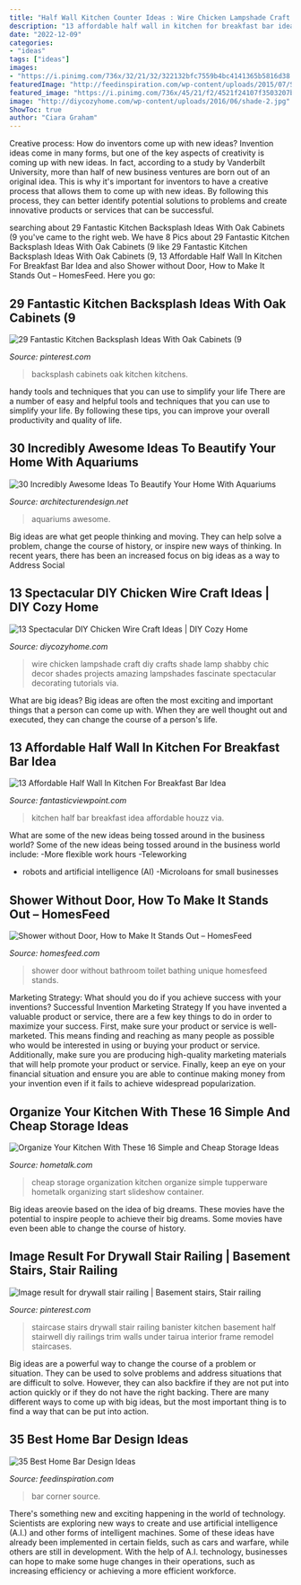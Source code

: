 ```yaml
---
title: "Half Wall Kitchen Counter Ideas : Wire Chicken Lampshade Craft Diy Crafts Shade Lamp Shabby Chic Decor Shades Projects Amazing Lampshades Fascinate Spectacular Decorating Tutorials Via"
description: "13 affordable half wall in kitchen for breakfast bar idea"
date: "2022-12-09"
categories:
- "ideas"
tags: ["ideas"]
images:
- "https://i.pinimg.com/736x/32/21/32/322132bfc7559b4bc4141365b5816d38.jpg"
featuredImage: "http://feedinspiration.com/wp-content/uploads/2015/07/Stunning-Corner-Small-Bar-Design-Ideas.jpg"
featured_image: "https://i.pinimg.com/736x/45/21/f2/4521f24107f3503207bbb9dccb944a8d.jpg"
image: "http://diycozyhome.com/wp-content/uploads/2016/06/shade-2.jpg"
ShowToc: true
author: "Ciara Graham"
---
```



Creative process: How do inventors come up with new ideas?
Invention ideas come in many forms, but one of the key aspects of creativity is coming up with new ideas. In fact, according to a study by Vanderbilt University, more than half of new business ventures are born out of an original idea. This is why it's important for inventors to have a creative process that allows them to come up with new ideas. By following this process, they can better identify potential solutions to problems and create innovative products or services that can be successful.

	

		
searching about 29 Fantastic Kitchen Backsplash Ideas With Oak Cabinets (9 you've came to the right web. We have 8 Pics about 29 Fantastic Kitchen Backsplash Ideas With Oak Cabinets (9 like 29 Fantastic Kitchen Backsplash Ideas With Oak Cabinets (9, 13 Affordable Half Wall In Kitchen For Breakfast Bar Idea and also Shower without Door, How to Make It Stands Out – HomesFeed. Here you go:
		
    
## 29 Fantastic Kitchen Backsplash Ideas With Oak Cabinets (9

<img loading=lazy src="https://i.pinimg.com/736x/45/21/f2/4521f24107f3503207bbb9dccb944a8d.jpg" onerror="this.onerror=null;this.src='https://tse2.mm.bing.net/th?id=OIP.eIYT1bMJEyH0lJuYxw12ZwHaLD&amp;pid=15.1';" alt="29 Fantastic Kitchen Backsplash Ideas With Oak Cabinets (9">

_Source: pinterest.com_

>backsplash cabinets oak kitchen kitchens. 

	

handy tools and techniques that you can use to simplify your life
There are a number of easy and helpful tools and techniques that you can use to simplify your life. By following these tips, you can improve your overall productivity and quality of life.

    
## 30 Incredibly Awesome Ideas To Beautify Your Home With Aquariums

<img loading=lazy src="http://cdn.architecturendesign.net/wp-content/uploads/2014/09/1338.jpg" onerror="this.onerror=null;this.src='https://tse2.mm.bing.net/th?id=OIP.6PW94T6Z5ruWPqb7eo-UkAHaLP&amp;pid=15.1';" alt="30 Incredibly Awesome Ideas To Beautify Your Home With Aquariums">

_Source: architecturendesign.net_

>aquariums awesome. 

	

Big ideas are what get people thinking and moving. They can help solve a problem, change the course of history, or inspire new ways of thinking. In recent years, there has been an increased focus on big ideas as a way to Address Social 

    
## 13 Spectacular DIY Chicken Wire Craft Ideas | DIY Cozy Home

<img loading=lazy src="http://diycozyhome.com/wp-content/uploads/2016/06/shade-2.jpg" onerror="this.onerror=null;this.src='https://tse4.mm.bing.net/th?id=OIP.Vsq1Lk4QVlVTxN01cGDyUwHaLH&amp;pid=15.1';" alt="13 Spectacular DIY Chicken Wire Craft Ideas | DIY Cozy Home">

_Source: diycozyhome.com_

>wire chicken lampshade craft diy crafts shade lamp shabby chic decor shades projects amazing lampshades fascinate spectacular decorating tutorials via. 

	

What are big ideas?
Big ideas are often the most exciting and important things that a person can come up with. When they are well thought out and executed, they can change the course of a person's life.

    
## 13 Affordable Half Wall In Kitchen For Breakfast Bar Idea

<img loading=lazy src="http://www.fantasticviewpoint.com/wp-content/uploads/2016/08/traditional-kitchen-1-634x422.jpg" onerror="this.onerror=null;this.src='https://tse2.mm.bing.net/th?id=OIP.n2UANtXJrfxdiF1mkK8niAHaE7&amp;pid=15.1';" alt="13 Affordable Half Wall In Kitchen For Breakfast Bar Idea">

_Source: fantasticviewpoint.com_

>kitchen half bar breakfast idea affordable houzz via. 

	

What are some of the new ideas being tossed around in the business world?
Some of the new ideas being tossed around in the business world include: 
-More flexible work hours 
-Teleworking 
- robots and artificial intelligence (AI) 
-Microloans for small businesses

    
## Shower Without Door, How To Make It Stands Out – HomesFeed

<img loading=lazy src="https://homesfeed.com/wp-content/uploads/2015/08/Unique-shower-no-door-with-textured-wall-system-and-a-toilet-fixture-a-bathroom-wall-niche-for-bathing-supplies-wall-mounted-showerhead.jpg" onerror="this.onerror=null;this.src='https://tse2.mm.bing.net/th?id=OIP.bLrkRVWwa31_9aO7u-b3fQHaJ4&amp;pid=15.1';" alt="Shower without Door, How to Make It Stands Out – HomesFeed">

_Source: homesfeed.com_

>shower door without bathroom toilet bathing unique homesfeed stands. 

	

Marketing Strategy: What should you do if you achieve success with your inventions?
Successful Invention Marketing Strategy
If you have invented a valuable product or service, there are a few key things to do in order to maximize your success. First, make sure your product or service is well-marketed. This means finding and reaching as many people as possible who would be interested in using or buying your product or service. Additionally, make sure you are producing high-quality marketing materials that will help promote your product or service. Finally, keep an eye on your financial situation and ensure you are able to continue making money from your invention even if it fails to achieve widespread popularization.

    
## Organize Your Kitchen With These 16 Simple And Cheap Storage Ideas

<img loading=lazy src="https://cdn-fastly.hometalk.com/media/2017/01/26/3698888/s-organize-your-kitchen-with-these-16-simple-and-cheap-storage-ideas-kitchen-design-organizing-storage-ideas.jpg?size=1600x1000&amp;nocrop=1" onerror="this.onerror=null;this.src='https://tse2.mm.bing.net/th?id=OIP.fIsy05TeWpOJjExJdf_sMwHaJ4&amp;pid=15.1';" alt="Organize Your Kitchen With These 16 Simple and Cheap Storage Ideas">

_Source: hometalk.com_

>cheap storage organization kitchen organize simple tupperware hometalk organizing start slideshow container. 

	

Big ideas areovie based on the idea of big dreams. These movies have the potential to inspire people to achieve their big dreams. Some movies have even been able to change the course of history.

    
## Image Result For Drywall Stair Railing | Basement Stairs, Stair Railing

<img loading=lazy src="https://i.pinimg.com/736x/32/21/32/322132bfc7559b4bc4141365b5816d38.jpg" onerror="this.onerror=null;this.src='https://tse2.mm.bing.net/th?id=OIP.Pu31EbLOstocGwtK4XBN1QHaJ3&amp;pid=15.1';" alt="Image result for drywall stair railing | Basement stairs, Stair railing">

_Source: pinterest.com_

>staircase stairs drywall stair railing banister kitchen basement half stairwell diy railings trim walls under tairua interior frame remodel staircases. 

	

Big ideas are a powerful way to change the course of a problem or situation. They can be used to solve problems and address situations that are difficult to solve. However, they can also backfire if they are not put into action quickly or if they do not have the right backing. There are many different ways to come up with big ideas, but the most important thing is to find a way that can be put into action.

    
## 35 Best Home Bar Design Ideas

<img loading=lazy src="http://feedinspiration.com/wp-content/uploads/2015/07/Stunning-Corner-Small-Bar-Design-Ideas.jpg" onerror="this.onerror=null;this.src='https://tse1.mm.bing.net/th?id=OIP.0NSQUFDRTi2Ux2xN_r4JqgHaLH&amp;pid=15.1';" alt="35 Best Home Bar Design Ideas">

_Source: feedinspiration.com_

>bar corner source. 

	

There's something new and exciting happening in the world of technology. Scientists are exploring new ways to create and use artificial intelligence (A.I.) and other forms of intelligent machines. Some of these ideas have already been implemented in certain fields, such as cars and warfare, while others are still in development. With the help of A.I. technology, businesses can hope to make some huge changes in their operations, such as increasing efficiency or achieving a more efficient workforce.

